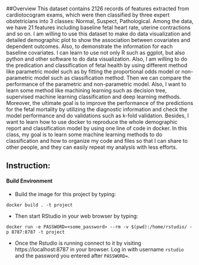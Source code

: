 


##Overview 
This dataset contains 2126 records of features extracted from cardiotocogram exams, which were then classified by three expert obstetricians into 3 classes: Normal, Suspect, Pathological. Among the data, we have 21 features including baseline fetal heart rate, uterine contractions and so on. I am willing to use this dataset to make do data visualization and detailed demographic plot to show the association between covariates and dependent outcomes.  Also, to demonstrate the information for each baseline covariates.  I can learn to use not only R such as ggplot, but also python and other software to do data visualization. Also, I am willing to do the predication and classification of fetal health by using different method like parametric model such as by fitting the proportional odds model or non-parametric model such as classification method. Then we can compare the performance of the parametric and non-parametric model. Also, I want to learn some method like machining learning such as decision tree, supervised machine learning classification and deep learning methods. Moreover, the ultimate goal is to improve the performance of the predictions for the fetal mortality by utilizing the diagnostic information and check the model performance and do validations such as k-fold validation. Besides, I want to learn how to use docker to reproduce the whole demographic report and classification model by using one line of code in docker. In this class, my goal is to learn some machine learning methods to do classification and how to organize my code and files so that I can share to other people, and they can easily repeat my analysis with less efforts. 


## Instruction:
#### Build Environment
 - Build the image for this project by typing: 
```
docker build . -t project
```
 - Then start RStudio in your web browser by typing:
```
docker run -e PASSWORD=<some_password> --rm -v $(pwd):/home/rstudio/ -p 8787:8787 -t project
```
 - Once the Rstudio is running connect to it by visiting
https://localhost:8787 in your browser. Log in with username `rstudio` and the password you entered after `PASSWORD=`.


